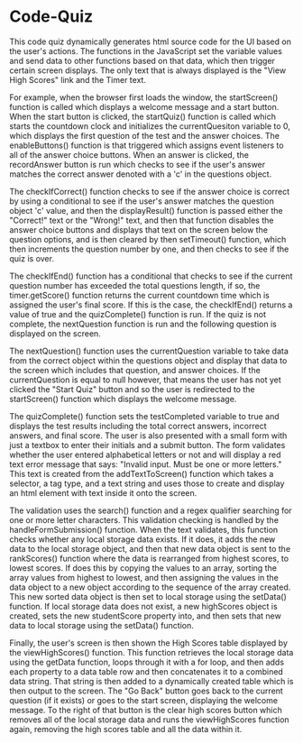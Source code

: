 # Code-Quiz

This code quiz dynamically generates html source code for the UI based on the user's actions. The functions in the JavaScript set the variable values and send data to other functions based on that data, which then trigger certain screen displays. The only text that is always displayed is the "View High Scores" link and the Timer text.

For example, when the browser first loads the window, the startScreen() function is called which displays a welcome message and a start button. When the start button is clicked, the startQuiz() function is called which starts the countdown clock and initializes the currentQuesiton variable to 0, which displays the first question of the test and the answer choices. The enableButtons() function is that triggered which assigns event listeners to all of the answer choice buttons. When an answer is clicked, the recordAnswer button is run which checks to see if the user's answer matches the correct answer denoted with a 'c' in the questions object. 

The checkIfCorrect() function checks to see if the answer choice is correct by using a conditional to see if the user's answer matches the question object 'c' value, and then the displayResult() function is passed either the "Correct!" text or the "Wrong!" text, and then that function disables the answer choice buttons and displays that text on the screen below the question options, and is then cleared by then setTimeout() function, which then increments the question number by one, and then checks to see if the quiz is over. 

The checkIfEnd() function has a conditional that checks to see if the current question number has exceeded the total questions length, if so, the timer.getScore() function returns the current countdown time which is assigned the user's final score. If this is the case, the checkIfEnd() returns a value of true and the quizComplete() function is run. If the quiz is not complete, the nextQuestion function is run and the following question is displayed on the screen. 

The nextQuestion() function uses the currentQuestion variable to take data from the correct object within the questions object and display that data to the screen which includes that question, and answer choices. If the currentQuestion is equal to null however, that means the user has not yet clicked the "Start Quiz" button and so the user is redirected to the startScreen() function which displays the welcome message. 

The quizComplete() function sets the testCompleted variable to true and displays the test results including the total correct answers, incorrect answers, and final score. The user is also presented with a small form with just a textbox to enter their initials and a submit button. The form validates whether the user entered alphabetical letters or not and will display a red text error message that says: "Invalid input. Must be one or more letters." This text is created from the addTextToScreen() function which takes a selector, a tag type, and a text string and uses those to create and display an html element with text inside it onto the screen. 

The validation uses the search() function and a regex
qualifier searching for one or more letter characters. This validation checking is handled by the handleFormSubmission() function. When the text validates, this function checks whether any local storage data exists. If it does, it adds the new data to the local storage object, and then that new data object is sent to the rankScores() function where the data is rearranged from highest scores, to lowest scores. If does this by copying the values to an array, sorting the array values from highest to lowest, and then assigning the values in the data object to a new object according to the sequence of the array created. This new sorted data object is then set to local storage using the setData() function. If local storage data does not exist, a new highScores object is created, sets the new studentScore property into, and then sets that new data to local storage using the setData() function. 

Finally, the user's screen is then shown the High Scores table displayed by the viewHighScores() function. This function retrieves the local storage data using the getData function, loops through it with a for loop, and then adds each property to a data table row and then concatenates it to a combined data string. That string is then added to a dynamically created table which is then output to the screen. The "Go Back" button goes back to the current question (if it exists) or goes to the start screen, displaying the welcome message. To the right of that button is the clear high scores button which removes all of the local storage data and runs the viewHighScores function again, removing the high scores table and all the data within it.